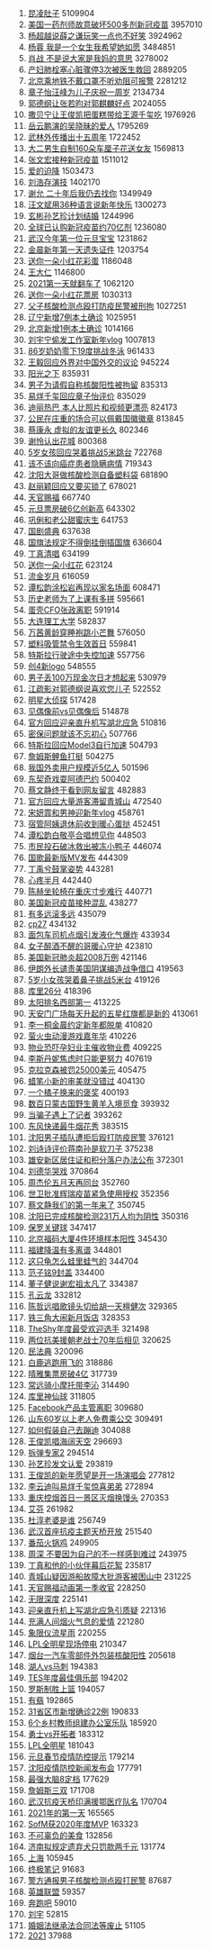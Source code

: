1. [昆凌肚子](https://s.weibo.com/weibo?q=%E6%98%86%E5%87%8C%E8%82%9A%E5%AD%90&Refer=top) 5109904
1. [美国一药剂师故意破坏500多剂新冠疫苗](https://s.weibo.com/weibo?q=%23%E7%BE%8E%E5%9B%BD%E4%B8%80%E8%8D%AF%E5%89%82%E5%B8%88%E6%95%85%E6%84%8F%E7%A0%B4%E5%9D%8F500%E5%A4%9A%E5%89%82%E6%96%B0%E5%86%A0%E7%96%AB%E8%8B%97%23&Refer=top) 3957010
1. [杨超越说薛之谦玩笑一点也不好笑](https://s.weibo.com/weibo?q=%E6%9D%A8%E8%B6%85%E8%B6%8A%E8%AF%B4%E8%96%9B%E4%B9%8B%E8%B0%A6%E7%8E%A9%E7%AC%91%E4%B8%80%E7%82%B9%E4%B9%9F%E4%B8%8D%E5%A5%BD%E7%AC%91&Refer=top) 3924962
1. [杨蓉 我是一个女生我希望她如愿](https://s.weibo.com/weibo?q=%E6%9D%A8%E8%93%89%20%E6%88%91%E6%98%AF%E4%B8%80%E4%B8%AA%E5%A5%B3%E7%94%9F%E6%88%91%E5%B8%8C%E6%9C%9B%E5%A5%B9%E5%A6%82%E6%84%BF&Refer=top) 3484851
1. [肖战 不是说大家是我妈的意思](https://s.weibo.com/weibo?q=%E8%82%96%E6%88%98%20%E4%B8%8D%E6%98%AF%E8%AF%B4%E5%A4%A7%E5%AE%B6%E6%98%AF%E6%88%91%E5%A6%88%E7%9A%84%E6%84%8F%E6%80%9D&Refer=top) 3278002
1. [产妇肺栓塞心脏骤停3次被医生救回](https://s.weibo.com/weibo?q=%23%E4%BA%A7%E5%A6%87%E8%82%BA%E6%A0%93%E5%A1%9E%E5%BF%83%E8%84%8F%E9%AA%A4%E5%81%9C3%E6%AC%A1%E8%A2%AB%E5%8C%BB%E7%94%9F%E6%95%91%E5%9B%9E%23&Refer=top) 2889205
1. [北京乘地铁不戴口罩不听劝阻可报警](https://s.weibo.com/weibo?q=%23%E5%8C%97%E4%BA%AC%E4%B9%98%E5%9C%B0%E9%93%81%E4%B8%8D%E6%88%B4%E5%8F%A3%E7%BD%A9%E4%B8%8D%E5%90%AC%E5%8A%9D%E9%98%BB%E5%8F%AF%E6%8A%A5%E8%AD%A6%23&Refer=top) 2281212
1. [章子怡汪峰为儿子庆祝一周岁](https://s.weibo.com/weibo?q=%E7%AB%A0%E5%AD%90%E6%80%A1%E6%B1%AA%E5%B3%B0%E4%B8%BA%E5%84%BF%E5%AD%90%E5%BA%86%E7%A5%9D%E4%B8%80%E5%91%A8%E5%B2%81&Refer=top) 2134734
1. [郭德纲让张若昀对郭麒麟好点](https://s.weibo.com/weibo?q=%23%E9%83%AD%E5%BE%B7%E7%BA%B2%E8%AE%A9%E5%BC%A0%E8%8B%A5%E6%98%80%E5%AF%B9%E9%83%AD%E9%BA%92%E9%BA%9F%E5%A5%BD%E7%82%B9%23&Refer=top) 2024055
1. [撒贝宁让王俊凯把蛋糕带给王源千玺吃](https://s.weibo.com/weibo?q=%23%E6%92%92%E8%B4%9D%E5%AE%81%E8%AE%A9%E7%8E%8B%E4%BF%8A%E5%87%AF%E6%8A%8A%E8%9B%8B%E7%B3%95%E5%B8%A6%E7%BB%99%E7%8E%8B%E6%BA%90%E5%8D%83%E7%8E%BA%E5%90%83%23&Refer=top) 1976926
1. [岳云鹏演的吴晓昧的爱人](https://s.weibo.com/weibo?q=%23%E5%B2%B3%E4%BA%91%E9%B9%8F%E6%BC%94%E7%9A%84%E5%90%B4%E6%99%93%E6%98%A7%E7%9A%84%E7%88%B1%E4%BA%BA%23&Refer=top) 1795269
1. [武林外传播出十五周年](https://s.weibo.com/weibo?q=%23%E6%AD%A6%E6%9E%97%E5%A4%96%E4%BC%A0%E6%92%AD%E5%87%BA%E5%8D%81%E4%BA%94%E5%91%A8%E5%B9%B4%23&Refer=top) 1722452
1. [大二男生自制160朵车厘子花送女友](https://s.weibo.com/weibo?q=%E5%A4%A7%E4%BA%8C%E7%94%B7%E7%94%9F%E8%87%AA%E5%88%B6160%E6%9C%B5%E8%BD%A6%E5%8E%98%E5%AD%90%E8%8A%B1%E9%80%81%E5%A5%B3%E5%8F%8B&Refer=top) 1569813
1. [张文宏接种新冠疫苗](https://s.weibo.com/weibo?q=%E5%BC%A0%E6%96%87%E5%AE%8F%E6%8E%A5%E7%A7%8D%E6%96%B0%E5%86%A0%E7%96%AB%E8%8B%97&Refer=top) 1511012
1. [爱的迫降](https://s.weibo.com/weibo?q=%E7%88%B1%E7%9A%84%E8%BF%AB%E9%99%8D&Refer=top) 1503473
1. [刘浩存演技](https://s.weibo.com/weibo?q=%E5%88%98%E6%B5%A9%E5%AD%98%E6%BC%94%E6%8A%80&Refer=top) 1402170
1. [谢允 二十年后我仍去找你](https://s.weibo.com/weibo?q=%E8%B0%A2%E5%85%81%20%E4%BA%8C%E5%8D%81%E5%B9%B4%E5%90%8E%E6%88%91%E4%BB%8D%E5%8E%BB%E6%89%BE%E4%BD%A0&Refer=top) 1349949
1. [汪文斌用36种语言说新年快乐](https://s.weibo.com/weibo?q=%23%E6%B1%AA%E6%96%87%E6%96%8C%E7%94%A836%E7%A7%8D%E8%AF%AD%E8%A8%80%E8%AF%B4%E6%96%B0%E5%B9%B4%E5%BF%AB%E4%B9%90%23&Refer=top) 1300273
1. [玄彬孙艺珍计划结婚](https://s.weibo.com/weibo?q=%23%E7%8E%84%E5%BD%AC%E5%AD%99%E8%89%BA%E7%8F%8D%E8%AE%A1%E5%88%92%E7%BB%93%E5%A9%9A%23&Refer=top) 1244996
1. [全球已认购新冠疫苗约70亿剂](https://s.weibo.com/weibo?q=%E5%85%A8%E7%90%83%E5%B7%B2%E8%AE%A4%E8%B4%AD%E6%96%B0%E5%86%A0%E7%96%AB%E8%8B%97%E7%BA%A670%E4%BA%BF%E5%89%82&Refer=top) 1236080
1. [武汉今年第一位元旦宝宝](https://s.weibo.com/weibo?q=%E6%AD%A6%E6%B1%89%E4%BB%8A%E5%B9%B4%E7%AC%AC%E4%B8%80%E4%BD%8D%E5%85%83%E6%97%A6%E5%AE%9D%E5%AE%9D&Refer=top) 1231862
1. [金晨新年第一天遗失证件](https://s.weibo.com/weibo?q=%23%E9%87%91%E6%99%A8%E6%96%B0%E5%B9%B4%E7%AC%AC%E4%B8%80%E5%A4%A9%E9%81%97%E5%A4%B1%E8%AF%81%E4%BB%B6%23&Refer=top) 1203754
1. [送你一朵小红花彩蛋](https://s.weibo.com/weibo?q=%E9%80%81%E4%BD%A0%E4%B8%80%E6%9C%B5%E5%B0%8F%E7%BA%A2%E8%8A%B1%E5%BD%A9%E8%9B%8B&Refer=top) 1186048
1. [王大仁](https://s.weibo.com/weibo?q=%E7%8E%8B%E5%A4%A7%E4%BB%81&Refer=top) 1146800
1. [2021第一天就翻车了](https://s.weibo.com/weibo?q=%232021%E7%AC%AC%E4%B8%80%E5%A4%A9%E5%B0%B1%E7%BF%BB%E8%BD%A6%E4%BA%86%23&Refer=top) 1062120
1. [送你一朵小红花票房](https://s.weibo.com/weibo?q=%E9%80%81%E4%BD%A0%E4%B8%80%E6%9C%B5%E5%B0%8F%E7%BA%A2%E8%8A%B1%E7%A5%A8%E6%88%BF&Refer=top) 1030313
1. [父子核酸检测点殴打防疫民警被刑拘](https://s.weibo.com/weibo?q=%23%E7%88%B6%E5%AD%90%E6%A0%B8%E9%85%B8%E6%A3%80%E6%B5%8B%E7%82%B9%E6%AE%B4%E6%89%93%E9%98%B2%E7%96%AB%E6%B0%91%E8%AD%A6%E8%A2%AB%E5%88%91%E6%8B%98%23&Refer=top) 1027251
1. [辽宁新增7例本土确诊](https://s.weibo.com/weibo?q=%23%E8%BE%BD%E5%AE%81%E6%96%B0%E5%A2%9E7%E4%BE%8B%E6%9C%AC%E5%9C%9F%E7%A1%AE%E8%AF%8A%23&Refer=top) 1025951
1. [北京新增1例本土确诊](https://s.weibo.com/weibo?q=%23%E5%8C%97%E4%BA%AC%E6%96%B0%E5%A2%9E1%E4%BE%8B%E6%9C%AC%E5%9C%9F%E7%A1%AE%E8%AF%8A%23&Refer=top) 1014166
1. [刘宇宁偷发工作室新年vlog](https://s.weibo.com/weibo?q=%23%E5%88%98%E5%AE%87%E5%AE%81%E5%81%B7%E5%8F%91%E5%B7%A5%E4%BD%9C%E5%AE%A4%E6%96%B0%E5%B9%B4vlog%23&Refer=top) 1007813
1. [86岁奶奶零下19度挑战冬泳](https://s.weibo.com/weibo?q=%2386%E5%B2%81%E5%A5%B6%E5%A5%B6%E9%9B%B6%E4%B8%8B19%E5%BA%A6%E6%8C%91%E6%88%98%E5%86%AC%E6%B3%B3%23&Refer=top) 961433
1. [王毅回应外界对中国外交的议论](https://s.weibo.com/weibo?q=%23%E7%8E%8B%E6%AF%85%E5%9B%9E%E5%BA%94%E5%A4%96%E7%95%8C%E5%AF%B9%E4%B8%AD%E5%9B%BD%E5%A4%96%E4%BA%A4%E7%9A%84%E8%AE%AE%E8%AE%BA%23&Refer=top) 945224
1. [阳光之下](https://s.weibo.com/weibo?q=%E9%98%B3%E5%85%89%E4%B9%8B%E4%B8%8B&Refer=top) 835931
1. [男子为请假自称核酸阳性被拘留](https://s.weibo.com/weibo?q=%23%E7%94%B7%E5%AD%90%E4%B8%BA%E8%AF%B7%E5%81%87%E8%87%AA%E7%A7%B0%E6%A0%B8%E9%85%B8%E9%98%B3%E6%80%A7%E8%A2%AB%E6%8B%98%E7%95%99%23&Refer=top) 835313
1. [易烊千玺回应章子怡评价](https://s.weibo.com/weibo?q=%23%E6%98%93%E7%83%8A%E5%8D%83%E7%8E%BA%E5%9B%9E%E5%BA%94%E7%AB%A0%E5%AD%90%E6%80%A1%E8%AF%84%E4%BB%B7%23&Refer=top) 835029
1. [迪丽热巴 本人比照片和视频更漂亮](https://s.weibo.com/weibo?q=%E8%BF%AA%E4%B8%BD%E7%83%AD%E5%B7%B4%20%E6%9C%AC%E4%BA%BA%E6%AF%94%E7%85%A7%E7%89%87%E5%92%8C%E8%A7%86%E9%A2%91%E6%9B%B4%E6%BC%82%E4%BA%AE&Refer=top) 824173
1. [公民在庄重的场合可以佩戴国徽徽章](https://s.weibo.com/weibo?q=%E5%85%AC%E6%B0%91%E5%9C%A8%E5%BA%84%E9%87%8D%E7%9A%84%E5%9C%BA%E5%90%88%E5%8F%AF%E4%BB%A5%E4%BD%A9%E6%88%B4%E5%9B%BD%E5%BE%BD%E5%BE%BD%E7%AB%A0&Refer=top) 813845
1. [蔡康永 虚拟的友谊更长久](https://s.weibo.com/weibo?q=%E8%94%A1%E5%BA%B7%E6%B0%B8%20%E8%99%9A%E6%8B%9F%E7%9A%84%E5%8F%8B%E8%B0%8A%E6%9B%B4%E9%95%BF%E4%B9%85&Refer=top) 802346
1. [谢怜认出花城](https://s.weibo.com/weibo?q=%23%E8%B0%A2%E6%80%9C%E8%AE%A4%E5%87%BA%E8%8A%B1%E5%9F%8E%23&Refer=top) 800368
1. [5岁女孩回应哭着挑战5米跳台](https://s.weibo.com/weibo?q=5%E5%B2%81%E5%A5%B3%E5%AD%A9%E5%9B%9E%E5%BA%94%E5%93%AD%E7%9D%80%E6%8C%91%E6%88%985%E7%B1%B3%E8%B7%B3%E5%8F%B0&Refer=top) 722768
1. [该不该向癌症患者隐瞒病情](https://s.weibo.com/weibo?q=%23%E8%AF%A5%E4%B8%8D%E8%AF%A5%E5%90%91%E7%99%8C%E7%97%87%E6%82%A3%E8%80%85%E9%9A%90%E7%9E%92%E7%97%85%E6%83%85%23&Refer=top) 719343
1. [沈阳大哥做核酸检测自备塑料袋](https://s.weibo.com/weibo?q=%E6%B2%88%E9%98%B3%E5%A4%A7%E5%93%A5%E5%81%9A%E6%A0%B8%E9%85%B8%E6%A3%80%E6%B5%8B%E8%87%AA%E5%A4%87%E5%A1%91%E6%96%99%E8%A2%8B&Refer=top) 681890
1. [赵丽颖回应又要买锁了](https://s.weibo.com/weibo?q=%23%E8%B5%B5%E4%B8%BD%E9%A2%96%E5%9B%9E%E5%BA%94%E5%8F%88%E8%A6%81%E4%B9%B0%E9%94%81%E4%BA%86%23&Refer=top) 678021
1. [天官赐福](https://s.weibo.com/weibo?q=%E5%A4%A9%E5%AE%98%E8%B5%90%E7%A6%8F&Refer=top) 667740
1. [元旦票房破6亿创新高](https://s.weibo.com/weibo?q=%E5%85%83%E6%97%A6%E7%A5%A8%E6%88%BF%E7%A0%B46%E4%BA%BF%E5%88%9B%E6%96%B0%E9%AB%98&Refer=top) 643302
1. [巩俐和老公甜蜜庆生](https://s.weibo.com/weibo?q=%E5%B7%A9%E4%BF%90%E5%92%8C%E8%80%81%E5%85%AC%E7%94%9C%E8%9C%9C%E5%BA%86%E7%94%9F&Refer=top) 641753
1. [国剧盛典](https://s.weibo.com/weibo?q=%23%E5%9B%BD%E5%89%A7%E7%9B%9B%E5%85%B8%23&Refer=top) 637638
1. [国旗法规定不得倒挂倒插国旗](https://s.weibo.com/weibo?q=%23%E5%9B%BD%E6%97%97%E6%B3%95%E8%A7%84%E5%AE%9A%E4%B8%8D%E5%BE%97%E5%80%92%E6%8C%82%E5%80%92%E6%8F%92%E5%9B%BD%E6%97%97%23&Refer=top) 636604
1. [丁真清唱](https://s.weibo.com/weibo?q=%E4%B8%81%E7%9C%9F%E6%B8%85%E5%94%B1&Refer=top) 634199
1. [送你一朵小红花](https://s.weibo.com/weibo?q=%E9%80%81%E4%BD%A0%E4%B8%80%E6%9C%B5%E5%B0%8F%E7%BA%A2%E8%8A%B1&Refer=top) 623124
1. [流金岁月](https://s.weibo.com/weibo?q=%E6%B5%81%E9%87%91%E5%B2%81%E6%9C%88&Refer=top) 616059
1. [谭松韵涂松岩再现以家名场面](https://s.weibo.com/weibo?q=%23%E8%B0%AD%E6%9D%BE%E9%9F%B5%E6%B6%82%E6%9D%BE%E5%B2%A9%E5%86%8D%E7%8E%B0%E4%BB%A5%E5%AE%B6%E5%90%8D%E5%9C%BA%E9%9D%A2%23&Refer=top) 608471
1. [历史老师为了上课有多拼](https://s.weibo.com/weibo?q=%23%E5%8E%86%E5%8F%B2%E8%80%81%E5%B8%88%E4%B8%BA%E4%BA%86%E4%B8%8A%E8%AF%BE%E6%9C%89%E5%A4%9A%E6%8B%BC%23&Refer=top) 595661
1. [蛋壳CFO张政离职](https://s.weibo.com/weibo?q=%E8%9B%8B%E5%A3%B3CFO%E5%BC%A0%E6%94%BF%E7%A6%BB%E8%81%8C&Refer=top) 591914
1. [大连理工大学](https://s.weibo.com/weibo?q=%E5%A4%A7%E8%BF%9E%E7%90%86%E5%B7%A5%E5%A4%A7%E5%AD%A6&Refer=top) 582837
1. [万茜黄龄穿睡袍跳小芒舞](https://s.weibo.com/weibo?q=%23%E4%B8%87%E8%8C%9C%E9%BB%84%E9%BE%84%E7%A9%BF%E7%9D%A1%E8%A2%8D%E8%B7%B3%E5%B0%8F%E8%8A%92%E8%88%9E%23&Refer=top) 576050
1. [塑料吸管禁令生效首日](https://s.weibo.com/weibo?q=%23%E5%A1%91%E6%96%99%E5%90%B8%E7%AE%A1%E7%A6%81%E4%BB%A4%E7%94%9F%E6%95%88%E9%A6%96%E6%97%A5%23&Refer=top) 559841
1. [特斯拉行驶途中失控加速](https://s.weibo.com/weibo?q=%E7%89%B9%E6%96%AF%E6%8B%89%E8%A1%8C%E9%A9%B6%E9%80%94%E4%B8%AD%E5%A4%B1%E6%8E%A7%E5%8A%A0%E9%80%9F&Refer=top) 557756
1. [创4新logo](https://s.weibo.com/weibo?q=%23%E5%88%9B4%E6%96%B0logo%23&Refer=top) 548555
1. [男子丢100万现金次日才想起来](https://s.weibo.com/weibo?q=%E7%94%B7%E5%AD%90%E4%B8%A2100%E4%B8%87%E7%8E%B0%E9%87%91%E6%AC%A1%E6%97%A5%E6%89%8D%E6%83%B3%E8%B5%B7%E6%9D%A5&Refer=top) 530979
1. [江疏影对郭德纲说喜欢您儿子](https://s.weibo.com/weibo?q=%23%E6%B1%9F%E7%96%8F%E5%BD%B1%E5%AF%B9%E9%83%AD%E5%BE%B7%E7%BA%B2%E8%AF%B4%E5%96%9C%E6%AC%A2%E6%82%A8%E5%84%BF%E5%AD%90%23&Refer=top) 522552
1. [明星大侦探](https://s.weibo.com/weibo?q=%E6%98%8E%E6%98%9F%E5%A4%A7%E4%BE%A6%E6%8E%A2&Refer=top) 517428
1. [见偶像前vs见偶像后](https://s.weibo.com/weibo?q=%23%E8%A7%81%E5%81%B6%E5%83%8F%E5%89%8Dvs%E8%A7%81%E5%81%B6%E5%83%8F%E5%90%8E%23&Refer=top) 514878
1. [官方回应迎亲直升机写湖北应急](https://s.weibo.com/weibo?q=%E5%AE%98%E6%96%B9%E5%9B%9E%E5%BA%94%E8%BF%8E%E4%BA%B2%E7%9B%B4%E5%8D%87%E6%9C%BA%E5%86%99%E6%B9%96%E5%8C%97%E5%BA%94%E6%80%A5&Refer=top) 510816
1. [密保问题就该不忘初心](https://s.weibo.com/weibo?q=%23%E5%AF%86%E4%BF%9D%E9%97%AE%E9%A2%98%E5%B0%B1%E8%AF%A5%E4%B8%8D%E5%BF%98%E5%88%9D%E5%BF%83%23&Refer=top) 507766
1. [特斯拉回应Model3自行加速](https://s.weibo.com/weibo?q=%E7%89%B9%E6%96%AF%E6%8B%89%E5%9B%9E%E5%BA%94Model3%E8%87%AA%E8%A1%8C%E5%8A%A0%E9%80%9F&Refer=top) 504793
1. [詹姆斯鲤鱼打挺](https://s.weibo.com/weibo?q=%E8%A9%B9%E5%A7%86%E6%96%AF%E9%B2%A4%E9%B1%BC%E6%89%93%E6%8C%BA&Refer=top) 504275
1. [我国外卖用户规模近5亿人](https://s.weibo.com/weibo?q=%23%E6%88%91%E5%9B%BD%E5%A4%96%E5%8D%96%E7%94%A8%E6%88%B7%E8%A7%84%E6%A8%A1%E8%BF%915%E4%BA%BF%E4%BA%BA%23&Refer=top) 501596
1. [东契奇戏耍阿德巴约](https://s.weibo.com/weibo?q=%E4%B8%9C%E5%A5%91%E5%A5%87%E6%88%8F%E8%80%8D%E9%98%BF%E5%BE%B7%E5%B7%B4%E7%BA%A6&Refer=top) 500402
1. [蔡文静终于看到网友留言](https://s.weibo.com/weibo?q=%23%E8%94%A1%E6%96%87%E9%9D%99%E7%BB%88%E4%BA%8E%E7%9C%8B%E5%88%B0%E7%BD%91%E5%8F%8B%E7%95%99%E8%A8%80%23&Refer=top) 482883
1. [官方回应大量游客滞留青城山](https://s.weibo.com/weibo?q=%23%E5%AE%98%E6%96%B9%E5%9B%9E%E5%BA%94%E5%A4%A7%E9%87%8F%E6%B8%B8%E5%AE%A2%E6%BB%9E%E7%95%99%E9%9D%92%E5%9F%8E%E5%B1%B1%23&Refer=top) 472540
1. [宋妍霏和男神迎新年vlog](https://s.weibo.com/weibo?q=%23%E5%AE%8B%E5%A6%8D%E9%9C%8F%E5%92%8C%E7%94%B7%E7%A5%9E%E8%BF%8E%E6%96%B0%E5%B9%B4vlog%23&Refer=top) 458761
1. [宿管阿姨退休前收到暖心蛋挞](https://s.weibo.com/weibo?q=%23%E5%AE%BF%E7%AE%A1%E9%98%BF%E5%A7%A8%E9%80%80%E4%BC%91%E5%89%8D%E6%94%B6%E5%88%B0%E6%9A%96%E5%BF%83%E8%9B%8B%E6%8C%9E%23&Refer=top) 452451
1. [谭松韵白敬亭合唱想见你](https://s.weibo.com/weibo?q=%E8%B0%AD%E6%9D%BE%E9%9F%B5%E7%99%BD%E6%95%AC%E4%BA%AD%E5%90%88%E5%94%B1%E6%83%B3%E8%A7%81%E4%BD%A0&Refer=top) 448503
1. [市民投石破冰救出被冻小鸭子](https://s.weibo.com/weibo?q=%E5%B8%82%E6%B0%91%E6%8A%95%E7%9F%B3%E7%A0%B4%E5%86%B0%E6%95%91%E5%87%BA%E8%A2%AB%E5%86%BB%E5%B0%8F%E9%B8%AD%E5%AD%90&Refer=top) 446074
1. [国歌最新版MV发布](https://s.weibo.com/weibo?q=%23%E5%9B%BD%E6%AD%8C%E6%9C%80%E6%96%B0%E7%89%88MV%E5%8F%91%E5%B8%83%23&Refer=top) 444309
1. [丁禹兮鼓掌姿势](https://s.weibo.com/weibo?q=%23%E4%B8%81%E7%A6%B9%E5%85%AE%E9%BC%93%E6%8E%8C%E5%A7%BF%E5%8A%BF%23&Refer=top) 443281
1. [心疼半月](https://s.weibo.com/weibo?q=%23%E5%BF%83%E7%96%BC%E5%8D%8A%E6%9C%88%23&Refer=top) 442440
1. [陈赫坐轮椅在重庆寸步难行](https://s.weibo.com/weibo?q=%E9%99%88%E8%B5%AB%E5%9D%90%E8%BD%AE%E6%A4%85%E5%9C%A8%E9%87%8D%E5%BA%86%E5%AF%B8%E6%AD%A5%E9%9A%BE%E8%A1%8C&Refer=top) 440771
1. [美国新冠疫苗接种混乱](https://s.weibo.com/weibo?q=%E7%BE%8E%E5%9B%BD%E6%96%B0%E5%86%A0%E7%96%AB%E8%8B%97%E6%8E%A5%E7%A7%8D%E6%B7%B7%E4%B9%B1&Refer=top) 438277
1. [有多远滚多远](https://s.weibo.com/weibo?q=%E6%9C%89%E5%A4%9A%E8%BF%9C%E6%BB%9A%E5%A4%9A%E8%BF%9C&Refer=top) 435079
1. [cp27](https://s.weibo.com/weibo?q=cp27&Refer=top) 434132
1. [面包车司机点烟引发液化气爆炸](https://s.weibo.com/weibo?q=%E9%9D%A2%E5%8C%85%E8%BD%A6%E5%8F%B8%E6%9C%BA%E7%82%B9%E7%83%9F%E5%BC%95%E5%8F%91%E6%B6%B2%E5%8C%96%E6%B0%94%E7%88%86%E7%82%B8&Refer=top) 433934
1. [女子醉酒不醒的哥暖心守护](https://s.weibo.com/weibo?q=%E5%A5%B3%E5%AD%90%E9%86%89%E9%85%92%E4%B8%8D%E9%86%92%E7%9A%84%E5%93%A5%E6%9A%96%E5%BF%83%E5%AE%88%E6%8A%A4&Refer=top) 423810
1. [美国新冠肺炎超2008万例](https://s.weibo.com/weibo?q=%23%E7%BE%8E%E5%9B%BD%E6%96%B0%E5%86%A0%E8%82%BA%E7%82%8E%E8%B6%852008%E4%B8%87%E4%BE%8B%23&Refer=top) 421146
1. [伊朗外长谴责美国阴谋编造战争借口](https://s.weibo.com/weibo?q=%E4%BC%8A%E6%9C%97%E5%A4%96%E9%95%BF%E8%B0%B4%E8%B4%A3%E7%BE%8E%E5%9B%BD%E9%98%B4%E8%B0%8B%E7%BC%96%E9%80%A0%E6%88%98%E4%BA%89%E5%80%9F%E5%8F%A3&Refer=top) 419563
1. [5岁小女孩哭着鼻子挑战5米台](https://s.weibo.com/weibo?q=%235%E5%B2%81%E5%B0%8F%E5%A5%B3%E5%AD%A9%E5%93%AD%E7%9D%80%E9%BC%BB%E5%AD%90%E6%8C%91%E6%88%985%E7%B1%B3%E5%8F%B0%23&Refer=top) 419126
1. [库里26分](https://s.weibo.com/weibo?q=%E5%BA%93%E9%87%8C26%E5%88%86&Refer=top) 418396
1. [太阳排名西部第一](https://s.weibo.com/weibo?q=%E5%A4%AA%E9%98%B3%E6%8E%92%E5%90%8D%E8%A5%BF%E9%83%A8%E7%AC%AC%E4%B8%80&Refer=top) 413225
1. [天安门广场每天升起的五星红旗都是新的](https://s.weibo.com/weibo?q=%E5%A4%A9%E5%AE%89%E9%97%A8%E5%B9%BF%E5%9C%BA%E6%AF%8F%E5%A4%A9%E5%8D%87%E8%B5%B7%E7%9A%84%E4%BA%94%E6%98%9F%E7%BA%A2%E6%97%97%E9%83%BD%E6%98%AF%E6%96%B0%E7%9A%84&Refer=top) 413061
1. [李一桐金晨约定新年都脱单](https://s.weibo.com/weibo?q=%23%E6%9D%8E%E4%B8%80%E6%A1%90%E9%87%91%E6%99%A8%E7%BA%A6%E5%AE%9A%E6%96%B0%E5%B9%B4%E9%83%BD%E8%84%B1%E5%8D%95%23&Refer=top) 410820
1. [萤火虫动漫游戏嘉年华](https://s.weibo.com/weibo?q=%E8%90%A4%E7%81%AB%E8%99%AB%E5%8A%A8%E6%BC%AB%E6%B8%B8%E6%88%8F%E5%98%89%E5%B9%B4%E5%8D%8E&Refer=top) 410226
1. [物业恐吓孕妇业主催收物业费](https://s.weibo.com/weibo?q=%23%E7%89%A9%E4%B8%9A%E6%81%90%E5%90%93%E5%AD%95%E5%A6%87%E4%B8%9A%E4%B8%BB%E5%82%AC%E6%94%B6%E7%89%A9%E4%B8%9A%E8%B4%B9%23&Refer=top) 409225
1. [李斯丹妮焦虑时只能更努力](https://s.weibo.com/weibo?q=%23%E6%9D%8E%E6%96%AF%E4%B8%B9%E5%A6%AE%E7%84%A6%E8%99%91%E6%97%B6%E5%8F%AA%E8%83%BD%E6%9B%B4%E5%8A%AA%E5%8A%9B%23&Refer=top) 407619
1. [克拉克森被罚25000美元](https://s.weibo.com/weibo?q=%E5%85%8B%E6%8B%89%E5%85%8B%E6%A3%AE%E8%A2%AB%E7%BD%9A25000%E7%BE%8E%E5%85%83&Refer=top) 405475
1. [蜡笔小新的审美就没错过](https://s.weibo.com/weibo?q=%E8%9C%A1%E7%AC%94%E5%B0%8F%E6%96%B0%E7%9A%84%E5%AE%A1%E7%BE%8E%E5%B0%B1%E6%B2%A1%E9%94%99%E8%BF%87&Refer=top) 404130
1. [一个橘子换来的褒奖](https://s.weibo.com/weibo?q=%23%E4%B8%80%E4%B8%AA%E6%A9%98%E5%AD%90%E6%8D%A2%E6%9D%A5%E7%9A%84%E8%A4%92%E5%A5%96%23&Refer=top) 400193
1. [数百只蒙古国野生黄羊入境觅食](https://s.weibo.com/weibo?q=%E6%95%B0%E7%99%BE%E5%8F%AA%E8%92%99%E5%8F%A4%E5%9B%BD%E9%87%8E%E7%94%9F%E9%BB%84%E7%BE%8A%E5%85%A5%E5%A2%83%E8%A7%85%E9%A3%9F&Refer=top) 393932
1. [当骗子遇上了记者](https://s.weibo.com/weibo?q=%23%E5%BD%93%E9%AA%97%E5%AD%90%E9%81%87%E4%B8%8A%E4%BA%86%E8%AE%B0%E8%80%85%23&Refer=top) 393262
1. [东风快递最牛烟花秀](https://s.weibo.com/weibo?q=%23%E4%B8%9C%E9%A3%8E%E5%BF%AB%E9%80%92%E6%9C%80%E7%89%9B%E7%83%9F%E8%8A%B1%E7%A7%80%23&Refer=top) 383515
1. [沈阳男子插队遭拒后殴打防疫民警](https://s.weibo.com/weibo?q=%23%E6%B2%88%E9%98%B3%E7%94%B7%E5%AD%90%E6%8F%92%E9%98%9F%E9%81%AD%E6%8B%92%E5%90%8E%E6%AE%B4%E6%89%93%E9%98%B2%E7%96%AB%E6%B0%91%E8%AD%A6%23&Refer=top) 376121
1. [刘诗诗评价蒋南孙是软刀子](https://s.weibo.com/weibo?q=%23%E5%88%98%E8%AF%97%E8%AF%97%E8%AF%84%E4%BB%B7%E8%92%8B%E5%8D%97%E5%AD%99%E6%98%AF%E8%BD%AF%E5%88%80%E5%AD%90%23&Refer=top) 375238
1. [雄安新区居住证和积分落户办法公布](https://s.weibo.com/weibo?q=%E9%9B%84%E5%AE%89%E6%96%B0%E5%8C%BA%E5%B1%85%E4%BD%8F%E8%AF%81%E5%92%8C%E7%A7%AF%E5%88%86%E8%90%BD%E6%88%B7%E5%8A%9E%E6%B3%95%E5%85%AC%E5%B8%83&Refer=top) 372301
1. [刘德华哭戏](https://s.weibo.com/weibo?q=%23%E5%88%98%E5%BE%B7%E5%8D%8E%E5%93%AD%E6%88%8F%23&Refer=top) 370864
1. [周杰伦五月天再同台](https://s.weibo.com/weibo?q=%23%E5%91%A8%E6%9D%B0%E4%BC%A6%E4%BA%94%E6%9C%88%E5%A4%A9%E5%86%8D%E5%90%8C%E5%8F%B0%23&Refer=top) 352760
1. [世卫批准辉瑞疫苗紧急使用授权](https://s.weibo.com/weibo?q=%23%E4%B8%96%E5%8D%AB%E6%89%B9%E5%87%86%E8%BE%89%E7%91%9E%E7%96%AB%E8%8B%97%E7%B4%A7%E6%80%A5%E4%BD%BF%E7%94%A8%E6%8E%88%E6%9D%83%23&Refer=top) 352356
1. [蔡文静我们的第一年来了](https://s.weibo.com/weibo?q=%23%E8%94%A1%E6%96%87%E9%9D%99%E6%88%91%E4%BB%AC%E7%9A%84%E7%AC%AC%E4%B8%80%E5%B9%B4%E6%9D%A5%E4%BA%86%23&Refer=top) 350745
1. [沈阳已完成核酸检测231万人均为阴性](https://s.weibo.com/weibo?q=%23%E6%B2%88%E9%98%B3%E5%B7%B2%E5%AE%8C%E6%88%90%E6%A0%B8%E9%85%B8%E6%A3%80%E6%B5%8B231%E4%B8%87%E4%BA%BA%E5%9D%87%E4%B8%BA%E9%98%B4%E6%80%A7%23&Refer=top) 350316
1. [保罗关键球](https://s.weibo.com/weibo?q=%E4%BF%9D%E7%BD%97%E5%85%B3%E9%94%AE%E7%90%83&Refer=top) 347417
1. [北京福码大厦4件环境样本阳性](https://s.weibo.com/weibo?q=%23%E5%8C%97%E4%BA%AC%E7%A6%8F%E7%A0%81%E5%A4%A7%E5%8E%A64%E4%BB%B6%E7%8E%AF%E5%A2%83%E6%A0%B7%E6%9C%AC%E9%98%B3%E6%80%A7%23&Refer=top) 345430
1. [福建降温有多离谱](https://s.weibo.com/weibo?q=%23%E7%A6%8F%E5%BB%BA%E9%99%8D%E6%B8%A9%E6%9C%89%E5%A4%9A%E7%A6%BB%E8%B0%B1%23&Refer=top) 344801
1. [这只龟怎么蛙里蛙气的](https://s.weibo.com/weibo?q=%23%E8%BF%99%E5%8F%AA%E9%BE%9F%E6%80%8E%E4%B9%88%E8%9B%99%E9%87%8C%E8%9B%99%E6%B0%94%E7%9A%84%23&Refer=top) 344704
1. [范子铭9封盖](https://s.weibo.com/weibo?q=%E8%8C%83%E5%AD%90%E9%93%AD9%E5%B0%81%E7%9B%96&Refer=top) 334400
1. [董子健说谢宏祖太凡了](https://s.weibo.com/weibo?q=%23%E8%91%A3%E5%AD%90%E5%81%A5%E8%AF%B4%E8%B0%A2%E5%AE%8F%E7%A5%96%E5%A4%AA%E5%87%A1%E4%BA%86%23&Refer=top) 334387
1. [孔云龙](https://s.weibo.com/weibo?q=%E5%AD%94%E4%BA%91%E9%BE%99&Refer=top) 332812
1. [陈哲远唱歌镜头切给胡一天檀健次](https://s.weibo.com/weibo?q=%E9%99%88%E5%93%B2%E8%BF%9C%E5%94%B1%E6%AD%8C%E9%95%9C%E5%A4%B4%E5%88%87%E7%BB%99%E8%83%A1%E4%B8%80%E5%A4%A9%E6%AA%80%E5%81%A5%E6%AC%A1&Refer=top) 329365
1. [铁三角大闹新月饭店](https://s.weibo.com/weibo?q=%23%E9%93%81%E4%B8%89%E8%A7%92%E5%A4%A7%E9%97%B9%E6%96%B0%E6%9C%88%E9%A5%AD%E5%BA%97%23&Refer=top) 328353
1. [TheShy年度最受欢迎选手](https://s.weibo.com/weibo?q=%23TheShy%E5%B9%B4%E5%BA%A6%E6%9C%80%E5%8F%97%E6%AC%A2%E8%BF%8E%E9%80%89%E6%89%8B%23&Refer=top) 321498
1. [两位抗美援朝老战士70年后相见](https://s.weibo.com/weibo?q=%E4%B8%A4%E4%BD%8D%E6%8A%97%E7%BE%8E%E6%8F%B4%E6%9C%9D%E8%80%81%E6%88%98%E5%A3%AB70%E5%B9%B4%E5%90%8E%E7%9B%B8%E8%A7%81&Refer=top) 320625
1. [民法典](https://s.weibo.com/weibo?q=%23%E6%B0%91%E6%B3%95%E5%85%B8%23&Refer=top) 320096
1. [白鹿逃跑用飞的](https://s.weibo.com/weibo?q=%23%E7%99%BD%E9%B9%BF%E9%80%83%E8%B7%91%E7%94%A8%E9%A3%9E%E7%9A%84%23&Refer=top) 318886
1. [晴雅集票房破4亿](https://s.weibo.com/weibo?q=%23%E6%99%B4%E9%9B%85%E9%9B%86%E7%A5%A8%E6%88%BF%E7%A0%B44%E4%BA%BF%23&Refer=top) 317739
1. [常远骑小摩托带李沁](https://s.weibo.com/weibo?q=%23%E5%B8%B8%E8%BF%9C%E9%AA%91%E5%B0%8F%E6%91%A9%E6%89%98%E5%B8%A6%E6%9D%8E%E6%B2%81%23&Refer=top) 314490
1. [库里神仙球](https://s.weibo.com/weibo?q=%23%E5%BA%93%E9%87%8C%E7%A5%9E%E4%BB%99%E7%90%83%23&Refer=top) 311805
1. [Facebook产品主管离职](https://s.weibo.com/weibo?q=Facebook%E4%BA%A7%E5%93%81%E4%B8%BB%E7%AE%A1%E7%A6%BB%E8%81%8C&Refer=top) 309680
1. [山东60岁以上老人免费乘公交](https://s.weibo.com/weibo?q=%23%E5%B1%B1%E4%B8%9C60%E5%B2%81%E4%BB%A5%E4%B8%8A%E8%80%81%E4%BA%BA%E5%85%8D%E8%B4%B9%E4%B9%98%E5%85%AC%E4%BA%A4%23&Refer=top) 309491
1. [如何假装自己去蹦迪](https://s.weibo.com/weibo?q=%23%E5%A6%82%E4%BD%95%E5%81%87%E8%A3%85%E8%87%AA%E5%B7%B1%E5%8E%BB%E8%B9%A6%E8%BF%AA%23&Refer=top) 304088
1. [王俊凯唱海阔天空](https://s.weibo.com/weibo?q=%23%E7%8E%8B%E4%BF%8A%E5%87%AF%E5%94%B1%E6%B5%B7%E9%98%94%E5%A4%A9%E7%A9%BA%23&Refer=top) 296693
1. [拆弹专家2](https://s.weibo.com/weibo?q=%E6%8B%86%E5%BC%B9%E4%B8%93%E5%AE%B62&Refer=top) 294514
1. [孙艺珍发文认爱](https://s.weibo.com/weibo?q=%23%E5%AD%99%E8%89%BA%E7%8F%8D%E5%8F%91%E6%96%87%E8%AE%A4%E7%88%B1%23&Refer=top) 293819
1. [王俊凯的新年愿望是开一场演唱会](https://s.weibo.com/weibo?q=%E7%8E%8B%E4%BF%8A%E5%87%AF%E7%9A%84%E6%96%B0%E5%B9%B4%E6%84%BF%E6%9C%9B%E6%98%AF%E5%BC%80%E4%B8%80%E5%9C%BA%E6%BC%94%E5%94%B1%E4%BC%9A&Refer=top) 277812
1. [李云迪叫易烊千玺惊喜弟弟](https://s.weibo.com/weibo?q=%E6%9D%8E%E4%BA%91%E8%BF%AA%E5%8F%AB%E6%98%93%E7%83%8A%E5%8D%83%E7%8E%BA%E6%83%8A%E5%96%9C%E5%BC%9F%E5%BC%9F&Refer=top) 272894
1. [重庆控烟首日一景区灭烟换馒头](https://s.weibo.com/weibo?q=%23%E9%87%8D%E5%BA%86%E6%8E%A7%E7%83%9F%E9%A6%96%E6%97%A5%E4%B8%80%E6%99%AF%E5%8C%BA%E7%81%AD%E7%83%9F%E6%8D%A2%E9%A6%92%E5%A4%B4%23&Refer=top) 270353
1. [艾芬](https://s.weibo.com/weibo?q=%E8%89%BE%E8%8A%AC&Refer=top) 261982
1. [杜淳老婆是谁](https://s.weibo.com/weibo?q=%23%E6%9D%9C%E6%B7%B3%E8%80%81%E5%A9%86%E6%98%AF%E8%B0%81%23&Refer=top) 256749
1. [武汉首座抗疫主题天桥开放](https://s.weibo.com/weibo?q=%23%E6%AD%A6%E6%B1%89%E9%A6%96%E5%BA%A7%E6%8A%97%E7%96%AB%E4%B8%BB%E9%A2%98%E5%A4%A9%E6%A1%A5%E5%BC%80%E6%94%BE%23&Refer=top) 251540
1. [番茄火锅鸡](https://s.weibo.com/weibo?q=%23%E7%95%AA%E8%8C%84%E7%81%AB%E9%94%85%E9%B8%A1%23&Refer=top) 249905
1. [周深 不要因为自己的不一样感到难过](https://s.weibo.com/weibo?q=%E5%91%A8%E6%B7%B1%20%E4%B8%8D%E8%A6%81%E5%9B%A0%E4%B8%BA%E8%87%AA%E5%B7%B1%E7%9A%84%E4%B8%8D%E4%B8%80%E6%A0%B7%E6%84%9F%E5%88%B0%E9%9A%BE%E8%BF%87&Refer=top) 243975
1. [丁真和他的小伙伴幕后花絮](https://s.weibo.com/weibo?q=%23%E4%B8%81%E7%9C%9F%E5%92%8C%E4%BB%96%E7%9A%84%E5%B0%8F%E4%BC%99%E4%BC%B4%E5%B9%95%E5%90%8E%E8%8A%B1%E7%B5%AE%23&Refer=top) 235817
1. [青城山疑因游船故障大批游客被困山中](https://s.weibo.com/weibo?q=%E9%9D%92%E5%9F%8E%E5%B1%B1%E7%96%91%E5%9B%A0%E6%B8%B8%E8%88%B9%E6%95%85%E9%9A%9C%E5%A4%A7%E6%89%B9%E6%B8%B8%E5%AE%A2%E8%A2%AB%E5%9B%B0%E5%B1%B1%E4%B8%AD&Refer=top) 231225
1. [天官赐福动画第一季收官](https://s.weibo.com/weibo?q=%23%E5%A4%A9%E5%AE%98%E8%B5%90%E7%A6%8F%E5%8A%A8%E7%94%BB%E7%AC%AC%E4%B8%80%E5%AD%A3%E6%94%B6%E5%AE%98%23&Refer=top) 228250
1. [无限深度](https://s.weibo.com/weibo?q=%E6%97%A0%E9%99%90%E6%B7%B1%E5%BA%A6&Refer=top) 225141
1. [迎亲直升机上写湖北应急引质疑](https://s.weibo.com/weibo?q=%E8%BF%8E%E4%BA%B2%E7%9B%B4%E5%8D%87%E6%9C%BA%E4%B8%8A%E5%86%99%E6%B9%96%E5%8C%97%E5%BA%94%E6%80%A5%E5%BC%95%E8%B4%A8%E7%96%91&Refer=top) 221316
1. [充满人间烟火气息的爱情](https://s.weibo.com/weibo?q=%23%E5%85%85%E6%BB%A1%E4%BA%BA%E9%97%B4%E7%83%9F%E7%81%AB%E6%B0%94%E6%81%AF%E7%9A%84%E7%88%B1%E6%83%85%23&Refer=top) 221280
1. [象限仪流星雨](https://s.weibo.com/weibo?q=%23%E8%B1%A1%E9%99%90%E4%BB%AA%E6%B5%81%E6%98%9F%E9%9B%A8%23&Refer=top) 220255
1. [LPL全明星现场停电](https://s.weibo.com/weibo?q=%23LPL%E5%85%A8%E6%98%8E%E6%98%9F%E7%8E%B0%E5%9C%BA%E5%81%9C%E7%94%B5%23&Refer=top) 210347
1. [烟台一汽车零部件外包装核酸阳性](https://s.weibo.com/weibo?q=%23%E7%83%9F%E5%8F%B0%E4%B8%80%E6%B1%BD%E8%BD%A6%E9%9B%B6%E9%83%A8%E4%BB%B6%E5%A4%96%E5%8C%85%E8%A3%85%E6%A0%B8%E9%85%B8%E9%98%B3%E6%80%A7%23&Refer=top) 205618
1. [湖人vs马刺](https://s.weibo.com/weibo?q=%E6%B9%96%E4%BA%BAvs%E9%A9%AC%E5%88%BA&Refer=top) 194383
1. [TES年度最佳俱乐部](https://s.weibo.com/weibo?q=TES%E5%B9%B4%E5%BA%A6%E6%9C%80%E4%BD%B3%E4%BF%B1%E4%B9%90%E9%83%A8&Refer=top) 194202
1. [罗斯制胜上篮](https://s.weibo.com/weibo?q=%E7%BD%97%E6%96%AF%E5%88%B6%E8%83%9C%E4%B8%8A%E7%AF%AE&Refer=top) 194057
1. [有翡](https://s.weibo.com/weibo?q=%E6%9C%89%E7%BF%A1&Refer=top) 192865
1. [31省区市新增确诊22例](https://s.weibo.com/weibo?q=%2331%E7%9C%81%E5%8C%BA%E5%B8%82%E6%96%B0%E5%A2%9E%E7%A1%AE%E8%AF%8A22%E4%BE%8B%23&Refer=top) 190833
1. [6个乡村教师组建办公室乐队](https://s.weibo.com/weibo?q=6%E4%B8%AA%E4%B9%A1%E6%9D%91%E6%95%99%E5%B8%88%E7%BB%84%E5%BB%BA%E5%8A%9E%E5%85%AC%E5%AE%A4%E4%B9%90%E9%98%9F&Refer=top) 185920
1. [勇士vs开拓者](https://s.weibo.com/weibo?q=%E5%8B%87%E5%A3%ABvs%E5%BC%80%E6%8B%93%E8%80%85&Refer=top) 183312
1. [LPL全明星](https://s.weibo.com/weibo?q=%23LPL%E5%85%A8%E6%98%8E%E6%98%9F%23&Refer=top) 181043
1. [元旦春节疫情防控提示](https://s.weibo.com/weibo?q=%23%E5%85%83%E6%97%A6%E6%98%A5%E8%8A%82%E7%96%AB%E6%83%85%E9%98%B2%E6%8E%A7%E6%8F%90%E7%A4%BA%23&Refer=top) 179214
1. [沈阳疫情防控新闻发布会](https://s.weibo.com/weibo?q=%23%E6%B2%88%E9%98%B3%E7%96%AB%E6%83%85%E9%98%B2%E6%8E%A7%E6%96%B0%E9%97%BB%E5%8F%91%E5%B8%83%E4%BC%9A%23&Refer=top) 177791
1. [最强大脑8定档](https://s.weibo.com/weibo?q=%23%E6%9C%80%E5%BC%BA%E5%A4%A7%E8%84%918%E5%AE%9A%E6%A1%A3%23&Refer=top) 177629
1. [詹姆斯三双](https://s.weibo.com/weibo?q=%E8%A9%B9%E5%A7%86%E6%96%AF%E4%B8%89%E5%8F%8C&Refer=top) 171708
1. [武汉抗疫天桥印满援鄂医疗队名](https://s.weibo.com/weibo?q=%23%E6%AD%A6%E6%B1%89%E6%8A%97%E7%96%AB%E5%A4%A9%E6%A1%A5%E5%8D%B0%E6%BB%A1%E6%8F%B4%E9%84%82%E5%8C%BB%E7%96%97%E9%98%9F%E5%90%8D%23&Refer=top) 170704
1. [2021年的第一天](https://s.weibo.com/weibo?q=2021%E5%B9%B4%E7%9A%84%E7%AC%AC%E4%B8%80%E5%A4%A9&Refer=top) 165565
1. [SofM获2020年度MVP](https://s.weibo.com/weibo?q=%23SofM%E8%8E%B72020%E5%B9%B4%E5%BA%A6MVP%23&Refer=top) 163323
1. [不可辜负的美食](https://s.weibo.com/weibo?q=%23%E4%B8%8D%E5%8F%AF%E8%BE%9C%E8%B4%9F%E7%9A%84%E7%BE%8E%E9%A3%9F%23&Refer=top) 132856
1. [济南拟规定遗弃犬只罚款两千元](https://s.weibo.com/weibo?q=%23%E6%B5%8E%E5%8D%97%E6%8B%9F%E8%A7%84%E5%AE%9A%E9%81%97%E5%BC%83%E7%8A%AC%E5%8F%AA%E7%BD%9A%E6%AC%BE%E4%B8%A4%E5%8D%83%E5%85%83%23&Refer=top) 131774
1. [上海](https://s.weibo.com/weibo?q=%E4%B8%8A%E6%B5%B7&Refer=top) 105945
1. [终极笔记](https://s.weibo.com/weibo?q=%E7%BB%88%E6%9E%81%E7%AC%94%E8%AE%B0&Refer=top) 91683
1. [警方通报男子核酸检测点殴打民警](https://s.weibo.com/weibo?q=%23%E8%AD%A6%E6%96%B9%E9%80%9A%E6%8A%A5%E7%94%B7%E5%AD%90%E6%A0%B8%E9%85%B8%E6%A3%80%E6%B5%8B%E7%82%B9%E6%AE%B4%E6%89%93%E6%B0%91%E8%AD%A6%23&Refer=top) 87687
1. [英雄联盟](https://s.weibo.com/weibo?q=%E8%8B%B1%E9%9B%84%E8%81%94%E7%9B%9F&Refer=top) 59357
1. [奔跑吧](https://s.weibo.com/weibo?q=%E5%A5%94%E8%B7%91%E5%90%A7&Refer=top) 59010
1. [刘宇](https://s.weibo.com/weibo?q=%E5%88%98%E5%AE%87&Refer=top) 52815
1. [婚姻法继承法合同法等废止](https://s.weibo.com/weibo?q=%23%E5%A9%9A%E5%A7%BB%E6%B3%95%E7%BB%A7%E6%89%BF%E6%B3%95%E5%90%88%E5%90%8C%E6%B3%95%E7%AD%89%E5%BA%9F%E6%AD%A2%23&Refer=top) 51105
1. [2021](https://s.weibo.com/weibo?q=2021&Refer=top) 37988